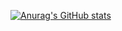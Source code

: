 [![Anurag's GitHub stats](https://github-readme-stats.vercel.app/api?username=HoMeTownSoCool)](https://github.com/anuraghazra/github-readme-stats)
